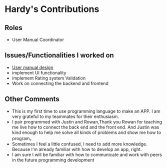 # Hardy's Contributions

## Roles
- User Manual Coordinator

## Issues/Functionalities I worked on
- [User manual design](https://docs.google.com/document/d/1VxZ0oF26g2WyNwuhngmotgOxFRuNlhcLRU3S09NBISk/edit?usp=sharing)
- implement UI functionality
- implement Rating system Validation
- Work on connecting the backend and frontend

## Other Comments
- This is my first time to use programming language to make an APP. I am very grateful to my teammates for their enthusiasm.
- I pair programmed with Justin and Rowan,Thank you Rowan for teaching me live how to connect the back end and the front end. And Justin was kind enough to help me solve all kinds of problems and show me how to program。
- Sometimes I feel a little confused, I need to add more knowledge. Because I'm already familiar with how to develop an app, right.
- I am sure I will be familiar with how to communicate and work with peers in the future programming development

